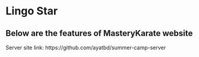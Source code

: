 # Lingo Star
<h2>Below are the features of MasteryKarate website
</h2>
<p>Server site link: <Link>https://github.com/ayatbd/summer-camp-server</Link></p>
